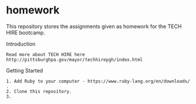 # homework

This repository stores the assignments given as homework for the TECH HIRE bootcamp.

Introduction

    Read more about TECH HIRE here http://pittsburghpa.gov/mayor/techhirepgh/index.html

Getting Started

    1. Add Ruby to your computer - https://www.ruby-lang.org/en/downloads/ .
    2. Clone this repository.
    3. 

